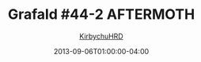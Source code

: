 ---
title: "Grafald #44-2 AFTERMOTH"
type: "image"
date: 2013-09-06T01:00:00-04:00
draft: false
categories:
- comics
- collaborations
tags:
- grafald
image_path: "../img/2013/44-2.png"
alt_text: ""
is_subpage: true
author: "[KirbychuHRD](https://cohost.org/KirbychuHRD)"
---